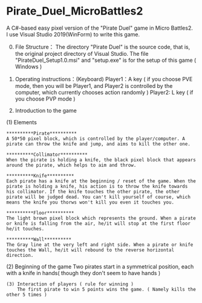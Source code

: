 # Pirate_Duel_MicroBattles2
A C#-based easy pixel version of the "Pirate Duel" game in Micro Battles2. </br>
I use Visual Studio 2019(WinForm) to write this game.

0. File Structure：
	The directory "Pirate Duel" is the source code, that is, the original project directory of Visual Studio.
	The file "PirateDuel_Setup1.0.msi" and "setup.exe" is for the setup of this game ( Windows )

1. Operating instructions：(Keyboard)
	Player1：A key ( if you choose PVE mode, then you will be Player1, and Player2 is controlled by the computer, which currently chooses action randomly )
  Player2: L key ( if you choose PVP mode )

2. Introduction to the game

  (1) Elements
	
	**********Pirate**********
	A 50*50 pixel block, which is controlled by the player/computer. A pirate can throw the knife and jump, and aims to kill the other one.

	**********Collimator**********
	When the pirate is holding a knife, the black pixel block that appears around the pirate, which helps to aim and throw.

	**********Knife**********
	Each pirate has a knife at the beginning / reset of the game. When the pirate is holding a knife, his action is to throw the knife towards his collimator. If the knife touches the other pirate, the other pirate will be judged dead. You can't kill yourself of course, which means the knife you thorws won't kill you even it touches you.

	**********Floor**********
	The light brown pixel block which represents the ground. When a pirate or knife is falling from the air, he/it will stop at the first floor he/it touches.

	**********Wall**********
	The Gray line at the very left and right side. When a pirate or knife touches the Wall, he/it will rebound to the reverse horizontal direction.

  (2) Beginning of the game
	Two pirates start in a symmetrical position, each with a knife in hands( though they don't seem to have hands )

    
    (3) Interaction of players ( rule for winning )
		The first pirate to win 5 points wins the game. ( Namely kills the other 5 times )
